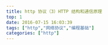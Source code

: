 ```yaml
---
title: http 协议（3）HTTP 结构和通信原理
top: 1
date: 2016-07-15 16:03:39
tags: ["http","网络协议","编程基础"]
categories: ["http"]
---
```



